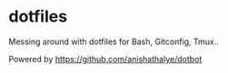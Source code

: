 # dotfiles
Messing around with dotfiles for Bash, Gitconfig, Tmux..

Powered by https://github.com/anishathalye/dotbot
